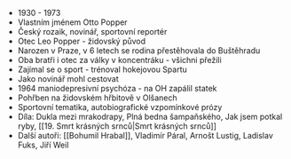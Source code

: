 - 1930 - 1973
- Vlastním jménem Otto Popper
- Český rozaik, novinář, sportovní reportér
- Otec Leo Popper - židovský původ
- Narozen v Praze, v 6 letech se rodina přestěhovala do Buštěhradu
- Oba bratři i otec za války v koncentráku - všichni přežili
- Zajímal se o sport - trénoval hokejovou Spartu
- Jako novinář mohl cestovat
- 1964 maniodepresivní psychóza - na OH zapálil statek
- Pohřben na židovském hřbitově v Olšanech
- Sportovní tematika, autobiografické vzpomínkové prózy
- Díla: Dukla mezi mrakodrapy, Plná bedna šampaňského, Jak jsem potkal ryby, [[19. Smrt krásných srnců|Smrt krásných srnců]]
- Další autoři: [[Bohumil Hrabal]], Vladimír Páral, Arnošt Lustig, Ladislav Fuks, Jiří Weil